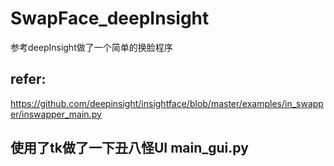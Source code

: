 # SwapFace_deepInsight
参考deepInsight做了一个简单的换脸程序

## refer: 
https://github.com/deepinsight/insightface/blob/master/examples/in_swapper/inswapper_main.py

## 使用了tk做了一下丑八怪UI main_gui.py